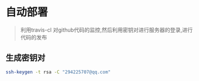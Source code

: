 # 自动部署

> 利用travis-cl 对github代码的监控,然后利用密钥对进行服务器的登录,进行代码的发布

## 生成密钥对

```sh
ssh-keygen -t rsa -C "294225707@qq.com"
```